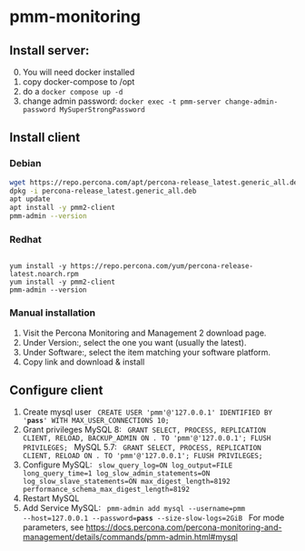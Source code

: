 # pmm-monitoring

## Install server:
0. You will need docker installed
1. copy docker-compose to /opt
2. do a `docker compose up -d`
3. change admin password: `docker exec -t pmm-server change-admin-password MySuperStrongPassword`

## Install client

### Debian
```bash
wget https://repo.percona.com/apt/percona-release_latest.generic_all.deb
dpkg -i percona-release_latest.generic_all.deb
apt update
apt install -y pmm2-client
pmm-admin --version
```

### Redhat
<code>
yum install -y https://repo.percona.com/yum/percona-release-latest.noarch.rpm
yum install -y pmm2-client
pmm-admin --version
</code>

### Manual installation
1. Visit the Percona Monitoring and Management 2 download page.
2. Under Version:, select the one you want (usually the latest).
3. Under Software:, select the item matching your software platform.
4. Copy link and download & install

## Configure client
1. Create mysql user
   <code>
   CREATE USER 'pmm'@'127.0.0.1' IDENTIFIED BY '<b>pass</b>' WITH MAX_USER_CONNECTIONS 10;
   </code>
2. Grant privileges
   MySQL 8:
   <code>
   GRANT SELECT, PROCESS, REPLICATION CLIENT, RELOAD, BACKUP_ADMIN ON *.* TO 'pmm'@'127.0.0.1';
   FLUSH PRIVILEGES;
   </code>
   MySQL 5.7:
   <code>
   GRANT SELECT, PROCESS, REPLICATION CLIENT, RELOAD ON *.* TO 'pmm'@'127.0.0.1';
   FLUSH PRIVILEGES;
   </code>
4. Configure MySQL:
   <code>
   slow_query_log=ON
   log_output=FILE
   long_query_time=1
   log_slow_admin_statements=ON
   log_slow_slave_statements=ON
   max_digest_length=8192
   performance_schema_max_digest_length=8192
   </code>
5. Restart MySQL
6. Add Service MySQL:
   <code>
   pmm-admin add mysql --username=pmm --host=127.0.0.1 --password=<b>pass</b> --size-slow-logs=2GiB
   </code>
   For mode parameters, see https://docs.percona.com/percona-monitoring-and-management/details/commands/pmm-admin.html#mysql


   
   
